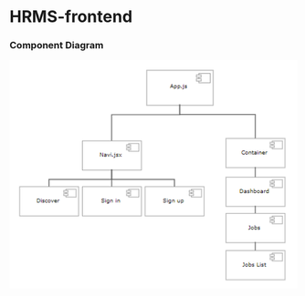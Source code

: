 # HRMS-frontend
### Component Diagram
![alt text](https://github.com/elifyrktrk/HRMS-frontend/blob/master/uml-component-diagram.png)
